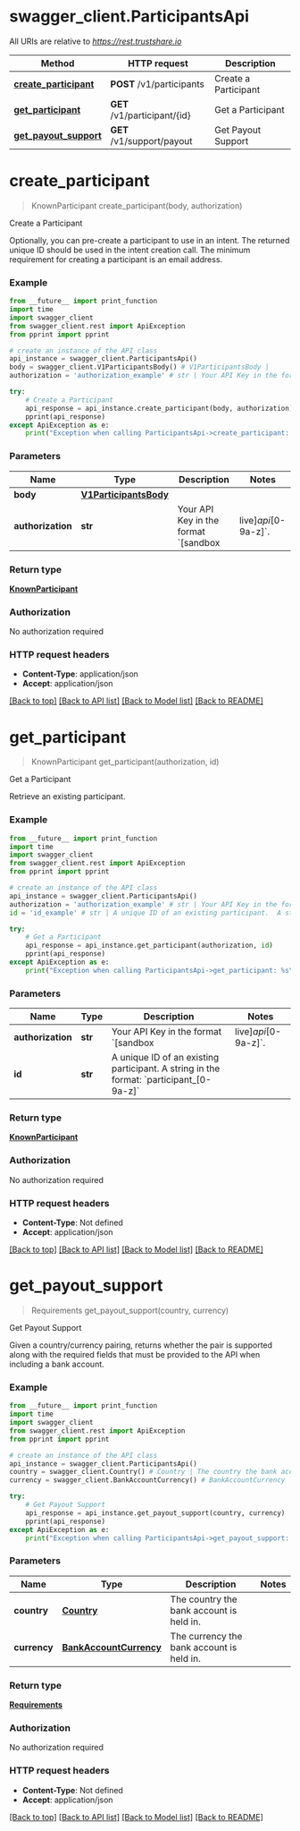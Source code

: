 # swagger_client.ParticipantsApi

All URIs are relative to *https://rest.trustshare.io*

Method | HTTP request | Description
------------- | ------------- | -------------
[**create_participant**](ParticipantsApi.md#create_participant) | **POST** /v1/participants | Create a Participant
[**get_participant**](ParticipantsApi.md#get_participant) | **GET** /v1/participant/{id} | Get a Participant
[**get_payout_support**](ParticipantsApi.md#get_payout_support) | **GET** /v1/support/payout | Get Payout Support

# **create_participant**
> KnownParticipant create_participant(body, authorization)

Create a Participant

Optionally, you can pre-create a participant to use in an intent. The returned unique ID should be used in the intent creation call. The minimum requirement for creating a participant is an email address.

### Example
```python
from __future__ import print_function
import time
import swagger_client
from swagger_client.rest import ApiException
from pprint import pprint

# create an instance of the API class
api_instance = swagger_client.ParticipantsApi()
body = swagger_client.V1ParticipantsBody() # V1ParticipantsBody | 
authorization = 'authorization_example' # str | Your API Key in the format `[sandbox|live]_api_[0-9a-z]`.

try:
    # Create a Participant
    api_response = api_instance.create_participant(body, authorization)
    pprint(api_response)
except ApiException as e:
    print("Exception when calling ParticipantsApi->create_participant: %s\n" % e)
```

### Parameters

Name | Type | Description  | Notes
------------- | ------------- | ------------- | -------------
 **body** | [**V1ParticipantsBody**](V1ParticipantsBody.md)|  | 
 **authorization** | **str**| Your API Key in the format &#x60;[sandbox|live]_api_[0-9a-z]&#x60;. | 

### Return type

[**KnownParticipant**](KnownParticipant.md)

### Authorization

No authorization required

### HTTP request headers

 - **Content-Type**: application/json
 - **Accept**: application/json

[[Back to top]](#) [[Back to API list]](../README.md#documentation-for-api-endpoints) [[Back to Model list]](../README.md#documentation-for-models) [[Back to README]](../README.md)

# **get_participant**
> KnownParticipant get_participant(authorization, id)

Get a Participant

Retrieve an existing participant.

### Example
```python
from __future__ import print_function
import time
import swagger_client
from swagger_client.rest import ApiException
from pprint import pprint

# create an instance of the API class
api_instance = swagger_client.ParticipantsApi()
authorization = 'authorization_example' # str | Your API Key in the format `[sandbox|live]_api_[0-9a-z]`.
id = 'id_example' # str | A unique ID of an existing participant.  A string in the format: `participant_[0-9a-z]`

try:
    # Get a Participant
    api_response = api_instance.get_participant(authorization, id)
    pprint(api_response)
except ApiException as e:
    print("Exception when calling ParticipantsApi->get_participant: %s\n" % e)
```

### Parameters

Name | Type | Description  | Notes
------------- | ------------- | ------------- | -------------
 **authorization** | **str**| Your API Key in the format &#x60;[sandbox|live]_api_[0-9a-z]&#x60;. | 
 **id** | **str**| A unique ID of an existing participant.  A string in the format: &#x60;participant_[0-9a-z]&#x60; | 

### Return type

[**KnownParticipant**](KnownParticipant.md)

### Authorization

No authorization required

### HTTP request headers

 - **Content-Type**: Not defined
 - **Accept**: application/json

[[Back to top]](#) [[Back to API list]](../README.md#documentation-for-api-endpoints) [[Back to Model list]](../README.md#documentation-for-models) [[Back to README]](../README.md)

# **get_payout_support**
> Requirements get_payout_support(country, currency)

Get Payout Support

Given a country/currency pairing, returns whether the pair is supported along with the required fields that must be provided to the API when including a bank account.

### Example
```python
from __future__ import print_function
import time
import swagger_client
from swagger_client.rest import ApiException
from pprint import pprint

# create an instance of the API class
api_instance = swagger_client.ParticipantsApi()
country = swagger_client.Country() # Country | The country the bank account is held in.
currency = swagger_client.BankAccountCurrency() # BankAccountCurrency | The currency the bank account is held in.

try:
    # Get Payout Support
    api_response = api_instance.get_payout_support(country, currency)
    pprint(api_response)
except ApiException as e:
    print("Exception when calling ParticipantsApi->get_payout_support: %s\n" % e)
```

### Parameters

Name | Type | Description  | Notes
------------- | ------------- | ------------- | -------------
 **country** | [**Country**](.md)| The country the bank account is held in. | 
 **currency** | [**BankAccountCurrency**](.md)| The currency the bank account is held in. | 

### Return type

[**Requirements**](Requirements.md)

### Authorization

No authorization required

### HTTP request headers

 - **Content-Type**: Not defined
 - **Accept**: application/json

[[Back to top]](#) [[Back to API list]](../README.md#documentation-for-api-endpoints) [[Back to Model list]](../README.md#documentation-for-models) [[Back to README]](../README.md)

